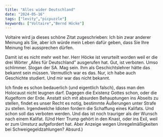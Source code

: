 ```yaml
---
title: "Alles wider Deutschland"
date: "2024-05-16"
tags: ["levity","picpuzzle"]
keywords: ["Voltaire","Bernd Höcke"]
---
```

Voltaire wird ja dieses schöne Zitat zugeschrieben: Ich bin zwar anderer Meinung als Sie, aber ich würde mein Leben dafür geben, dass Sie Ihre Meinung frei aussprechen dürfen.

Damit ist es nicht mehr weit her. Herr Höcke ist verurteilt worden weil er die drei Wörter „Alles für Deutschland” ausgerufen hat. Gut, ist verboten. Umso schlimmer. Slogan der SA. Mag sein. Ihm als Geschichtslehrer hätte das bekannt sein müssen. Vermutlich war es das. Nur, ich habe auch Geschichte studiert. Und mir war das nicht bekannt. 

Ich finde es schon bedauerlich (und eigentlich falsch), dass man den Holocaust nicht leugnen darf. Dagegen die Existenz Gottes schon, oder die Kugelform der Erde. Anstatt sich mit absurden Behauptungen ins Abseits zu stellen, findet es unser Recht es notig, bestimmte Äußerungen unter Strafe zu stellen. Irgendwelche Idioten fordern die Schaffung eines Kalifats. Und schon soll das verboten werden. Und das ist noch trauriger als der Wunsch nach einem Kalifat. (Und Herr Trump gehört in den Knast, oder ins Exil, weil er zum Umsturz aufgefordert hat. Aber Anzeige wegen Unregelmäßigkeiten bei Schweigegeldzahlungen? Absurd.)